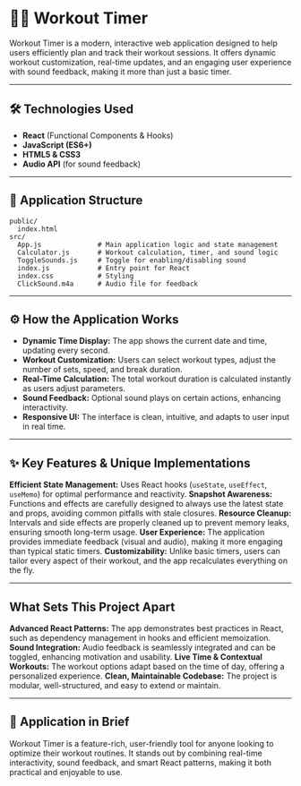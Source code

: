 # 🏋️‍♂️ Workout Timer
Workout Timer is a modern, interactive web application designed to help users efficiently plan and track their workout sessions. It offers dynamic workout customization, real-time updates, and an engaging user experience with sound feedback, making it more than just a basic timer.

---

## 🛠️ Technologies Used

- **React** (Functional Components & Hooks)
- **JavaScript (ES6+)**
- **HTML5 & CSS3**
- **Audio API** (for sound feedback)

---

## 📁 Application Structure

```
public/
  index.html
src/
  App.js              # Main application logic and state management
  Calculator.js       # Workout calculation, timer, and sound logic
  ToggleSounds.js     # Toggle for enabling/disabling sound
  index.js            # Entry point for React
  index.css           # Styling
  ClickSound.m4a      # Audio file for feedback
```

---

## ⚙️ How the Application Works

-  **Dynamic Time Display:** The app shows the current date and time, updating every second.
-  **Workout Customization:** Users can select workout types, adjust the number of sets, speed, and break duration.
-  **Real-Time Calculation:** The total workout duration is calculated instantly as users adjust parameters.
-  **Sound Feedback:** Optional sound plays on certain actions, enhancing interactivity.
-  **Responsive UI:** The interface is clean, intuitive, and adapts to user input in real time.

---

## ✨ Key Features & Unique Implementations

 **Efficient State Management:** Uses React hooks (`useState`, `useEffect`, `useMemo`) for optimal performance and reactivity.
 **Snapshot Awareness:** Functions and effects are carefully designed to always use the latest state and props, avoiding common pitfalls with stale closures.
**Resource Cleanup:** Intervals and side effects are properly cleaned up to prevent memory leaks, ensuring smooth long-term usage.
  **User Experience:** The application provides immediate feedback (visual and audio), making it more engaging than typical static timers.
 **Customizability:** Unlike basic timers, users can tailor every aspect of their workout, and the app recalculates everything on the fly.

---

##  What Sets This Project Apart

 **Advanced React Patterns:** The app demonstrates best practices in React, such as dependency management in hooks and efficient memoization.
 **Sound Integration:** Audio feedback is seamlessly integrated and can be toggled, enhancing motivation and usability.
 **Live Time & Contextual Workouts:** The workout options adapt based on the time of day, offering a personalized experience.
**Clean, Maintainable Codebase:** The project is modular, well-structured, and easy to extend or maintain.

---

## 📝 Application in Brief

Workout Timer is a feature-rich, user-friendly tool for anyone looking to optimize their workout routines. It stands out by combining real-time interactivity, sound feedback, and smart React patterns, making it both practical and enjoyable to use.
